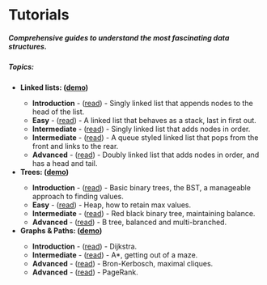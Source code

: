 # Tutorials
<h5>Comprehensive guides to understand the most fascinating data structures.</h5>

<h5>Topics:</h5>
<ul>
  <li><b>Linked lists: (<a target="_blank" href="https://davidpynes.github.io/Tutorials/LinkedLists/LinkedList_03/">demo</a>)</b></li>
    <ul>
      <li><b>Introduction</b> - 
      (<a target="_blank" href="https://medium.freecodecamp.org/linked-lists-why-what-and-how-f96b04790ac4">read</a>) -
      Singly linked list that appends nodes to the head of the list.</li>
      <li><b>Easy</b> - 
      (<a target="_blank" href="https://medium.com/@dave_p/linked-lists-the-stack-fa73bc2a37ad">read</a>) - 
      A linked list that behaves as a stack, last in first out.</li>
      <li><b>Intermediate</b> - 
      (<a target="_blank" href="https://medium.freecodecamp.org/linked-list-why-what-and-how-pt-2-20c5f19323c3">read</a>) - 
      Singly linked list that adds nodes in order.</li>
      <li><b>Intermediate</b> - 
      (<a target="_blank" href="https://towardsdatascience.com/linked-lists-the-queue-7c1f709aa141">read</a>) - 
      A queue styled linked list that pops from the front and links to the rear.</li>
      <li><b>Advanced</b> - 
      (<a target="_blank" href="https://medium.freecodecamp.org/doubly-linked-list-why-what-and-how-59aba937abcf">read</a>) -
      Doubly linked list that adds nodes in order, and has a head and tail.</li>
    </ul>
  <li><b>Trees: (<a target="_blank" href="https://davidpynes.github.io/Tutorials/Trees/Tree_02">demo</a>)</b></li>
    <ul>
      <li><b>Introduction</b> - 
      (<a target="_blank" href="https://towardsdatascience.com/an-introduction-to-binary-trees-a-manageable-approach-to-finding-values-6b35735b1096">read</a>) - 
      Basic binary trees, the BST, a manageable approach to finding values.
      </li>
      <li><b>Easy</b> - 
      (<a target="_blank" href="https://medium.com/@dave_p/binary-trees-the-heap-381efd4a4611">read</a>) - 
      Heap, how to retain max values.
      </li>
      <li><b>Intermediate</b> - 
      (<a target="_blank" href="https://towardsdatascience.com/red-black-binary-tree-maintaining-balance-e342f5aa6f5">read</a>) - 
      Red black binary tree, maintaining balance.
      </li>
      <li><b>Advanced </b> - 
      (<a target="_blank" href="https://medium.com/@dave_p/b-tree-balanced-and-multi-branched-52ef308d67a">read</a>) - 
      B tree, balanced and multi-branched.
      </li>
    </ul>
  <li><b>Graphs & Paths: (<a target="_blank" href="https://davidpynes.github.io/Tutorials/Graphs/Graph_03/">demo</a>)</b></li>
    <ul>
      <li><b>Introduction</b> - 
      (<a target="_blank" href="https://towardsdatascience.com/graphs-paths-dijkstra-4d8b356ad6fa">read</a>) - 
       Dijkstra. 
      </li>
      <li><b>Intermediate</b> - (<a href="https://medium.com/@dave_p/graphs-paths-a-getting-out-of-a-maze-a3d7c079a5c6" target="_blank">read</a>) - A*, getting out of a maze.
      </li>
      <li><b>Advanced</b> - (<a href="https://medium.com/@dave_p/graphs-paths-bron-kerbosch-maximal-cliques-e6cab843bc2c">read</a>) -
Bron-Kerbosch, maximal cliques.</li>
      <li><b>Advanced</b> - (<a href="https://medium.com/@dave_p/graphs-and-paths-pagerank-54f180a1aa0a">read</a>) -
       PageRank.</li>
    </ul>
</ul>
